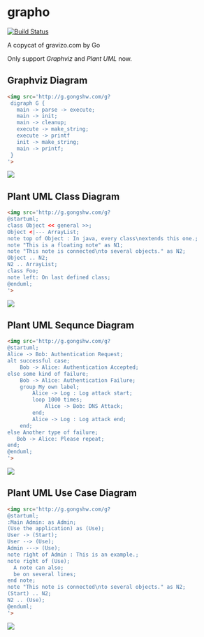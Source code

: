 # grapho

[![Build Status](https://travis-ci.org/gongshw/grapho.svg?branch=master)](https://travis-ci.org/gongshw/grapho)

A copycat of gravizo.com by Go

Only support *Graphviz* and *Plant UML* now.

## Graphviz Diagram

```html
<img src='http://g.gongshw.com/g?
 digraph G {
   main -> parse -> execute;
   main -> init;
   main -> cleanup;
   execute -> make_string;
   execute -> printf
   init -> make_string;
   main -> printf;
 }
'>
```

<img src='http://g.gongshw.com/g?%20%20digraph%20G%20{%20%20%20%20main%20-%3E%20parse%20-%3E%20execute;%20%20%20%20main%20-%3E%20init;%20%20%20%20main%20-%3E%20cleanup;%20%20%20%20execute%20-%3E%20make_string;%20%20%20%20execute%20-%3E%20printf%20%20%20%20init%20-%3E%20make_string;%20%20%20%20main%20-%3E%20printf;%20%20}'>

## Plant UML Class Diagram

```html
<img src='http://g.gongshw.com/g?
@startuml;
class Object << general >>;
Object <|--- ArrayList;
note top of Object : In java, every class\nextends this one.;
note "This is a floating note" as N1;
note "This note is connected\nto several objects." as N2;
Object .. N2;
N2 .. ArrayList;
class Foo;
note left: On last defined class;
@enduml;
'>
```

<img src='http://g.gongshw.com/g?%20@startuml;%20class%20Object%20%3C%3C%20general%20%3E%3E;%20Object%20%3C|---%20ArrayList;%20note%20top%20of%20Object%20:%20In%20java,%20every%20class\nextends%20this%20one.;%20note%20%22This%20is%20a%20floating%20note%22%20as%20N1;%20note%20%22This%20note%20is%20connected\nto%20several%20objects.%22%20as%20N2;%20Object%20..%20N2;%20N2%20..%20ArrayList;%20class%20Foo;%20note%20left:%20On%20last%20defined%20class;%20@enduml;'>


## Plant UML Sequnce Diagram

```html
<img src='http://g.gongshw.com/g?
@startuml;
Alice -> Bob: Authentication Request;
alt successful case;
    Bob -> Alice: Authentication Accepted;
else some kind of failure;
    Bob -> Alice: Authentication Failure;
    group My own label;
    	Alice -> Log : Log attack start;
        loop 1000 times;
            Alice -> Bob: DNS Attack;
        end;
    	Alice -> Log : Log attack end;
    end;
else Another type of failure;
   Bob -> Alice: Please repeat;
end;
@enduml;
'>
```

<img src='http://g.gongshw.com/g?%20@startuml;%20Alice%20-%3E%20Bob:%20Authentication%20Request;%20alt%20successful%20case;%20Bob%20-%3E%20Alice:%20Authentication%20Accepted;%20else%20some%20kind%20of%20failure;%20Bob%20-%3E%20Alice:%20Authentication%20Failure;%20group%20My%20own%20label;%20Alice%20-%3E%20Log%20:%20Log%20attack%20start;%20loop%201000%20times;%20Alice%20-%3E%20Bob:%20DNS%20Attack;%20end;%20Alice%20-%3E%20Log%20:%20Log%20attack%20end;%20end;%20else%20Another%20type%20of%20failure;%20Bob%20-%3E%20Alice:%20Please%20repeat;%20end;%20@enduml;}'>


## Plant UML Use Case Diagram

```html
<img src='http://g.gongshw.com/g?
@startuml;
:Main Admin: as Admin;
(Use the application) as (Use);
User -> (Start);
User --> (Use);
Admin ---> (Use);
note right of Admin : This is an example.;
note right of (Use);
  A note can also;
  be on several lines;
end note;
note "This note is connected\nto several objects." as N2;
(Start) .. N2;
N2 .. (Use);
@enduml;
'>
```

<img src='http://g.gongshw.com/g?%20@startuml;%20:Main%20Admin:%20as%20Admin;%20(Use%20the%20application)%20as%20(Use);%20User%20-%3E%20(Start);%20User%20--%3E%20(Use);%20Admin%20---%3E%20(Use);%20note%20right%20of%20Admin%20:%20This%20is%20an%20example.;%20note%20right%20of%20(Use);%20A%20note%20can%20also;%20be%20on%20several%20lines;%20end%20note;%20note%20%22This%20note%20is%20connected\nto%20several%20objects.%22%20as%20N2;%20(Start)%20..%20N2;%20N2%20..%20(Use);%20@enduml'>
